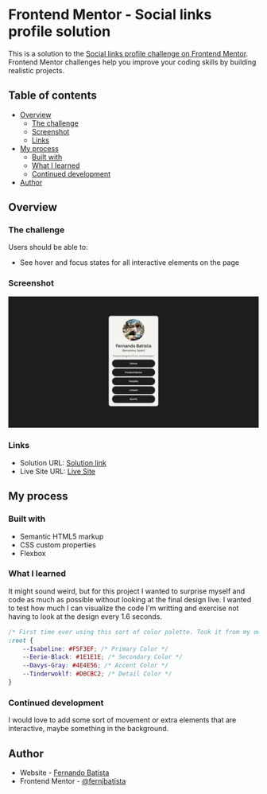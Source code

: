# Frontend Mentor - Social links profile solution

This is a solution to the [Social links profile challenge on Frontend Mentor](https://www.frontendmentor.io/challenges/social-links-profile-UG32l9m6dQ). Frontend Mentor challenges help you improve your coding skills by building realistic projects.

## Table of contents

- [Overview](#overview)
  - [The challenge](#the-challenge)
  - [Screenshot](#screenshot)
  - [Links](#links)
- [My process](#my-process)
  - [Built with](#built-with)
  - [What I learned](#what-i-learned)
  - [Continued development](#continued-development)
- [Author](#author)

## Overview

### The challenge

Users should be able to:

- See hover and focus states for all interactive elements on the page

### Screenshot

![social-link-screenshot](./screenshot.png)

### Links

- Solution URL: [Solution link](https://github.com/FernJBatista/Social-Links-Challenge)
- Live Site URL: [Live Site](https://fernjbatista.github.io/Social-Links-Challenge/)

## My process

### Built with

- Semantic HTML5 markup
- CSS custom properties
- Flexbox

### What I learned

It might sound weird, but for this project I wanted to surprise myself and code as much as possible without looking at the final design live. I wanted to test how much I can visualize the code I'm writting and exercise not having to look at the design every 1.6 seconds.

```css
/* First time ever using this sort of color palette. Took it from my own branding to apply it here. I think it made it easier to just pick these, rather than trying to copy the same color code every time and figuring out which is which. */
:root {
    --Isabeline: #F5F3EF; /* Primary Color */
    --Eerie-Black: #1E1E1E; /* Secondary Color */
    --Davys-Gray: #4E4E56; /* Accent Color */
    --Tinderwoklf: #D0CBC2; /* Detail Color */
}
```

### Continued development

I would love to add some sort of movement or extra elements that are interactive, maybe something in the background.

## Author

- Website - [Fernando Batista](https://www.fernando-batista.webflow.io)
- Frontend Mentor - [@fernjbatista](https://www.frontendmentor.io/profile/fernjbatista)